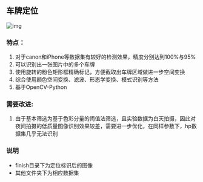 ## 车牌定位
![img](./data/finish/canon/show_IMG_0175.JPG)
### 特点：
1. 对于canon和iPhone等数据集有较好的检测效果，精度分别达到100%与95%
1. 可以识别出一张图片中的多个车牌
1. 使用旋转的粉色矩形框精确标记，方便截取出车牌区域做进一步空间变换
1. 综合使用颜色空间变换、滤波、形态学变换、模式识别等方法
1. 基于OpenCV-Python

### 需要改进:
1. 由于基本筛选为基于色彩分量的阈值法筛选，且实验数据为白天拍摄，因此对夜间拍摄的低质量图像识别效果较差，需要进一步优化，在同样参数下，hp数据集几乎无法识别

### 说明
+ finish目录下为定位标识后的图像
+ 其他文件夹下为相应数据集
